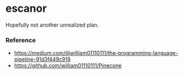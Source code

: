 # escanor

Hopefully not another unrealized plan.

### Reference
* https://medium.com/@william01110111/the-programming-language-pipeline-91d3f449c919
* https://github.com/william01110111/Pinecone

